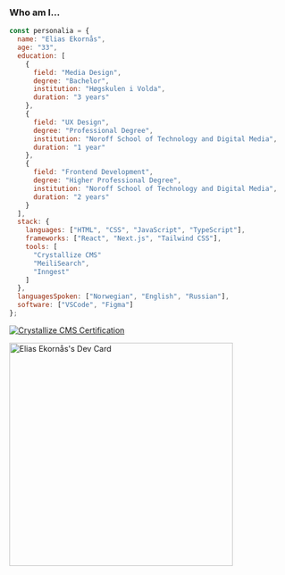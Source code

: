 ### Who am I...
```js
const personalia = {
  name: "Elias Ekornås",
  age: "33",
  education: [
    {
      field: "Media Design",
      degree: "Bachelor",
      institution: "Høgskulen i Volda",
      duration: "3 years"
    },
    {
      field: "UX Design",
      degree: "Professional Degree",
      institution: "Noroff School of Technology and Digital Media",
      duration: "1 year"
    },
    {
      field: "Frontend Development",
      degree: "Higher Professional Degree",
      institution: "Noroff School of Technology and Digital Media",
      duration: "2 years"
    }
  ],
  stack: {
    languages: ["HTML", "CSS", "JavaScript", "TypeScript"],
    frameworks: ["React", "Next.js", "Tailwind CSS"],
    tools: [
      "Crystallize CMS"
      "MeiliSearch",
      "Inngest"
    ]
  },
  languagesSpoken: ["Norwegian", "English", "Russian"],
  software: ["VSCode", "Figma"]
};
```
[![Crystallize CMS Certification](https://img.shields.io/badge/-Crystallize%20CMS%20Certification-%2337304f?style=flat-square)](https://certification.crystallize.com/credential/NzK5Tlx9DL4suTUuOrGwrB28A9CIm3tt/z1QQfWCtu6xfWOpet1FmP)

<a href="https://app.daily.dev/eliasekorns"><img src="https://github.com/DrRuski/DrRuski/blob/main/devcard.svg" width="400" alt="Elias Ekornås's Dev Card"/></a>

